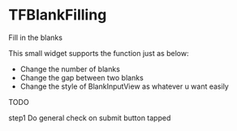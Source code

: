 TFBlankFilling
==============

Fill in the blanks 

This small widget supports the function just as below:

* Change the number of blanks
* Change the gap between two blanks
* Change the style of BlankInputView as whatever u want easily

TODO

step1 Do general check on submit button tapped
